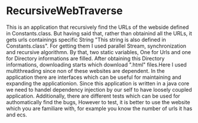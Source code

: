# RecursiveWebTraverse
This is an application that recursively find the URLs of the webside defined in Constants.class.
But having said that, rather than obtainind all the URLs, it gets urls containings specific String "This string is also defined in Constants.class".
For getting them I used parallel Stream, synchronization and recursive algorithmn. By that, two static variables, One for Urls and one for Directory informations
are filled.
After obtaining this Directory informations, downloading starts which download ".html" files.Here I used multithreading since non of these websites are 
dependent.
In the application there are interfaces which can be useful for maintaining and expanding the applicationion.
Since this application is written in a java core we need to handel dependency injection by our self to have loosely coupled application.
Additionally, there are different tests which can be used for authomatically find the bugs, However to test, it is better to use the website which you are 
familiare with, for example you know the number of urls it has and ecs.
